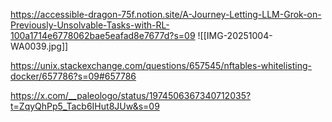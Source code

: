 https://accessible-dragon-75f.notion.site/A-Journey-Letting-LLM-Grok-on-Previously-Unsolvable-Tasks-with-RL-100a1714e6778062bae5eafad8e7677d?s=09
![[IMG-20251004-WA0039.jpg]]

https://unix.stackexchange.com/questions/657545/nftables-whitelisting-docker/657786?s=09#657786

https://x.com/__paleologo/status/1974506367340712035?t=ZqyQhPp5_Tacb6IHut8JUw&s=09